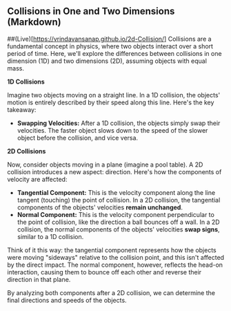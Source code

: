 ## Collisions in One and Two Dimensions (Markdown)
##(Live)[https://vrindavansanap.github.io/2d-Collision/]
Collisions are a fundamental concept in physics, where two objects interact over a short period of time. Here, we'll explore the differences between collisions in one dimension (1D) and two dimensions (2D), assuming objects with equal mass.

**1D Collisions**

Imagine two objects moving on a straight line. In a 1D collision, the objects' motion is entirely described by their speed along this line. Here's the key takeaway:

- **Swapping Velocities:** After a 1D collision, the objects simply swap their velocities. The faster object slows down to the speed of the slower object before the collision, and vice versa.

**2D Collisions**

Now, consider objects moving in a plane (imagine a pool table). A 2D collision introduces a new aspect: direction. Here's how the components of velocity are affected:

- **Tangential Component:** This is the velocity component along the line tangent (touching) the point of collision. In a 2D collision, the tangential components of the objects' velocities **remain unchanged**.
- **Normal Component:** This is the velocity component perpendicular to the point of collision, like the direction a ball bounces off a wall. In a 2D collision, the normal components of the objects' velocities **swap signs**, similar to a 1D collision.

Think of it this way: the tangential component represents how the objects were moving "sideways" relative to the collision point, and this isn't affected by the direct impact. The normal component, however, reflects the head-on interaction, causing them to bounce off each other and reverse their direction in that plane.

By analyzing both components after a 2D collision, we can determine the final directions and speeds of the objects.
